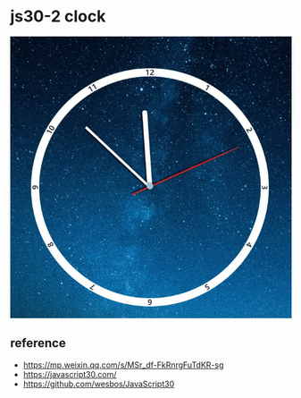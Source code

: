 # js30-2 clock

![](./assets/img/clock.jpg)

## reference

* https://mp.weixin.qq.com/s/MSr_df-FkRnrgFuTdKR-sg
* https://javascript30.com/
* https://github.com/wesbos/JavaScript30
